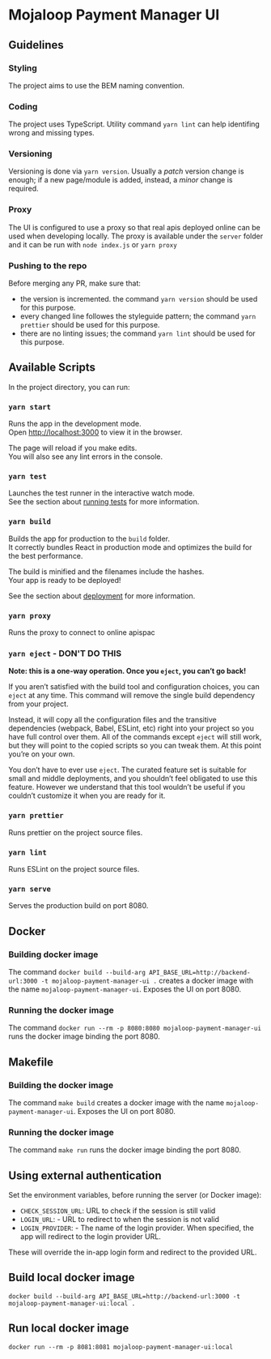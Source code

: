 # Mojaloop Payment Manager UI

## Guidelines

### Styling

The project aims to use the BEM naming convention.

### Coding

The project uses TypeScript. Utility command `yarn lint` can help identifing wrong and missing types.

### Versioning

Versioning is done via `yarn version`. Usually a _patch_ version change is enough; if a new page/module is added, instead, a _minor_ change is required.

### Proxy

The UI is configured to use a proxy so that real apis deployed online can be used when developing locally. The proxy is available under the `server` folder and it can be run with `node index.js` or `yarn proxy`

### Pushing to the repo

Before merging any PR, make sure that:

- the version is incremented. the command `yarn version` should be used for this purpose.
- every changed line followes the styleguide pattern; the command `yarn prettier` should be used for this purpose.
- there are no linting issues; the command `yarn lint` should be used for this purpose.

## Available Scripts

In the project directory, you can run:

### `yarn start`

Runs the app in the development mode.<br />
Open [http://localhost:3000](http://localhost:3000) to view it in the browser.

The page will reload if you make edits.<br />
You will also see any lint errors in the console.

### `yarn test`

Launches the test runner in the interactive watch mode.<br />
See the section about [running tests](https://facebook.github.io/create-react-app/docs/running-tests) for more information.

### `yarn build`

Builds the app for production to the `build` folder.<br />
It correctly bundles React in production mode and optimizes the build for the best performance.

The build is minified and the filenames include the hashes.<br />
Your app is ready to be deployed!

See the section about [deployment](https://facebook.github.io/create-react-app/docs/deployment) for more information.

### `yarn proxy`

Runs the proxy to connect to online apispac

### `yarn eject` - DON'T DO THIS

**Note: this is a one-way operation. Once you `eject`, you can’t go back!**

If you aren’t satisfied with the build tool and configuration choices, you can `eject` at any time. This command will remove the single build dependency from your project.

Instead, it will copy all the configuration files and the transitive dependencies (webpack, Babel, ESLint, etc) right into your project so you have full control over them. All of the commands except `eject` will still work, but they will point to the copied scripts so you can tweak them. At this point you’re on your own.

You don’t have to ever use `eject`. The curated feature set is suitable for small and middle deployments, and you shouldn’t feel obligated to use this feature. However we understand that this tool wouldn’t be useful if you couldn’t customize it when you are ready for it.

### `yarn prettier`

Runs prettier on the project source files.

### `yarn lint`

Runs ESLint on the project source files.

### `yarn serve`

Serves the production build on port 8080.

## Docker

### Building docker image

The command `docker build --build-arg API_BASE_URL=http://backend-url:3000 -t mojaloop-payment-manager-ui .` creates a docker image with the name `mojaloop-payment-manager-ui`. Exposes the UI on port 8080.

### Running the docker image

The command `docker run --rm -p 8080:8080 mojaloop-payment-manager-ui` runs the docker image binding the port 8080.

## Makefile

### Building the docker image

The command `make build` creates a docker image with the name `mojaloop-payment-manager-ui`. Exposes the UI on port 8080.

### Running the docker image

The command `make run` runs the docker image binding the port 8080.

## Using external authentication

Set the environment variables, before running the server (or Docker image):

- `CHECK_SESSION_URL`: URL to check if the session is still valid
- `LOGIN_URL`: - URL to redirect to when the session is not valid
- `LOGIN_PROVIDER`: - The name of the login provider. When specified, the app will redirect to the login provider URL.

These will override the in-app login form and redirect to the provided URL.

## Build local docker image
`docker build --build-arg API_BASE_URL=http://backend-url:3000 -t mojaloop-payment-manager-ui:local .`

## Run local docker image
`docker run --rm -p 8081:8081 mojaloop-payment-manager-ui:local`
